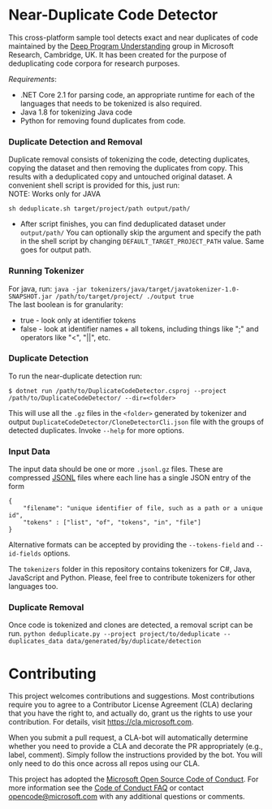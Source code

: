 # Near-Duplicate Code Detector

This cross-platform sample tool detects exact and near duplicates of code maintained by the [Deep Program Understanding](https://www.microsoft.com/en-us/research/project/program/) group in Microsoft Research, Cambridge, UK. It has been created for the purpose of deduplicating code corpora for research purposes.

*Requirements*: 
* .NET Core 2.1 for parsing code, an appropriate runtime for each of the languages that needs to be tokenized is also required.
* Java 1.8 for tokenizing Java code
* Python for removing found duplicates from code. 

### Duplicate Detection and Removal
Duplicate removal consists of tokenizing the code, detecting duplicates, copying the dataset and then 
removing the duplicates from copy. This results with a deduplicated copy and untouched original dataset. 
A convenient shell script is provided for this, just run:  
NOTE: Works only for JAVA
```
sh deduplicate.sh target/project/path output/path/
```
* After script finishes, you can find deduplicated dataset under `output/path/`
You can optionally skip the argument and specify the path in the shell script by changing 
`DEFAULT_TARGET_PROJECT_PATH` value. Same goes for output path.

### Running Tokenizer  
For java, run:
`java -jar tokenizers/java/target/javatokenizer-1.0-SNAPSHOT.jar /path/to/target/project/ ./output true`  
The last boolean is for granularity:  
* true - look only at identifier tokens
* false - look at identifier names + all tokens, including things like ";" and operators like "<", "||", etc.

### Duplicate Detection
To run the near-duplicate detection run:
```
$ dotnet run /path/to/DuplicateCodeDetector.csproj --project /path/to/DuplicateCodeDetector/ --dir=<folder>
```
This will use all the `.gz` files in the `<folder>` generated by tokenizer and output 
`DuplicateCodeDetector/CloneDetectorCli.json` file with the groups of detected duplicates. 
Invoke `--help` for more options.

### Input Data

The input data should be one or more `.jsonl.gz` files. These are compressed [JSONL](http://jsonlines.org/) files where each line has a single JSON entry of the form
```
{
    "filename": "unique identifier of file, such as a path or a unique id",
    "tokens" : ["list", "of", "tokens", "in", "file"]
}
```
Alternative formats can be accepted by providing the `--tokens-field` and `--id-fields` options.

The `tokenizers` folder in this repository contains tokenizers for 
C\#, Java, JavaScript and Python. Please, feel free to contribute tokenizers for other languages too.

### Duplicate Removal
Once code is tokenized and clones are detected, a removal script can be run.
`python deduplicate.py --project project/to/deduplicate --duplicates_data data/generated/by/duplicate/detection`

# Contributing

This project welcomes contributions and suggestions.  Most contributions require you to agree to a
Contributor License Agreement (CLA) declaring that you have the right to, and actually do, grant us
the rights to use your contribution. For details, visit https://cla.microsoft.com.

When you submit a pull request, a CLA-bot will automatically determine whether you need to provide
a CLA and decorate the PR appropriately (e.g., label, comment). Simply follow the instructions
provided by the bot. You will only need to do this once across all repos using our CLA.

This project has adopted the [Microsoft Open Source Code of Conduct](https://opensource.microsoft.com/codeofconduct/).
For more information see the [Code of Conduct FAQ](https://opensource.microsoft.com/codeofconduct/faq/) or
contact [opencode@microsoft.com](mailto:opencode@microsoft.com) with any additional questions or comments.
